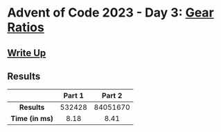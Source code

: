 # Advent of Code 2023 - Day 3: [Gear Ratios](https://adventofcode.com/2023/day/3)

## [Write Up](https://codingap.github.io/advent-of-code/writeups/2023/day03)
## Results
|| **Part 1** | **Part 2** |
|:--:|:---:|:---:|
| **Results** | 532428 | 84051670 |
| **Time (in ms)** | 8.18 | 8.41 |